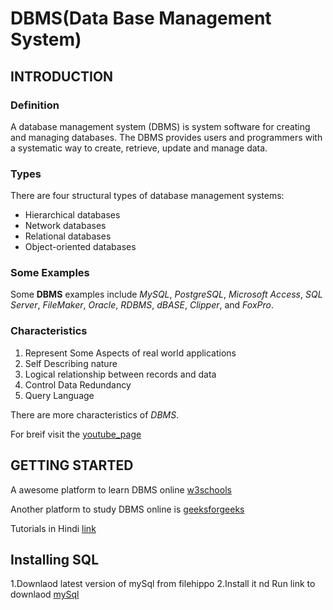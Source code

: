 # DBMS(Data Base Management System)
## INTRODUCTION
### Definition
A database management system (DBMS) is system software for creating and managing databases. The DBMS provides users and programmers with a systematic way to create, retrieve, update and manage data.
### Types
There are four structural types of database management systems:
+ Hierarchical databases
+ Network databases
+ Relational databases
+ Object-oriented databases
### Some Examples
Some **DBMS** examples include *MySQL*, *PostgreSQL*, *Microsoft Access*, *SQL Server*, *FileMaker*, *Oracle*, *RDBMS*, *dBASE*, *Clipper*, and *FoxPro*.
### Characteristics
1. Represent Some Aspects of real world applications
2. Self Describing nature
3. Logical relationship between records and data
4. Control Data Redundancy
5. Query Language

There are more characteristics of *DBMS*.

For breif visit the [youtube_page](https://www.quora.com/What-are-some-of-the-most-important-characteristics-of-DBMS"Characteristics")

## GETTING STARTED
A awesome platform to learn DBMS online [w3schools](https://www.w3schools.in/dbms "w3schools")

Another platform to study DBMS online is [geeksforgeeks](https://www.geeksforgeeks.org/database-management-system-introduction-set-1/)

Tutorials in Hindi [link](https://www.youtube.com/playlist?list=PL7ersPsTyYt1ebhCAv0eLaQE-urdmELIx)

## Installing SQL

1.Downlaod latest version of mySql from filehippo
2.Install it nd Run
link to downlaod [mySql](https://filehippo.com/download_mysql/11938/)




